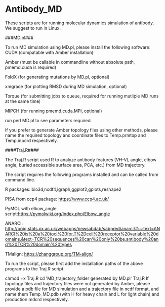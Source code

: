 # Antibody_MD
These scripts are for running molecular dynamics simulation of antibody. We suggest to run in Linux.

###MD.pl###

To run MD simulation using MD.pl, please install the following software:
CUDA (compatable with Amber installation)

Amber (must be callable in commandline without absolute path, pmemd.cuda is required)

FoldX (for generating mutations by MD.pl, optional)

xmgrace (for plotting RMSD during MD simulation, optional)

Torque (for submitting jobs to queue, required for running mutliple MD runs at the same time)

MIPCH (for running pmemd.cuda.MPI, optional)


run perl MD.pl to see parameters required.

If you prefer to generate Amber topology files using other methods, please name the required topology and coordinate files to Temp.prmtop and Temp.inpcrd respectively.

####Traj.R####

The Traj.R script used R to analyze antibody features (VH-VL angle, elbow angle, buried accessible surface area, PCA, etc.) from MD trajectory.

The script requires the following programs installed and can be called from command line.

R packages: bio3d,ncdf4,igraph,ggplot2,gplots,reshape2

PISA from ccp4 package: https://www.ccp4.ac.uk/ 

PyMOL with elbow_angle script:https://pymolwiki.org/index.php/Elbow_angle

ANARCI: http://opig.stats.ox.ac.uk/webapps/newsabdab/sabpred/anarci/#:~:text=ANARCI%20is%20a%20tool%20for,T%2Dcell%20receptor%20variable%20domains.&text=TCR%20sequences%20can%20only%20be,antibody%20and%20TCR%20domain%20types

TMalign: https://zhanggroup.org/TM-align/

To run the script, please first add the installation paths of the above programs to the Traj.R script.

  chmod +x Traj.R
  cd 'MD_trajectory_folder generated by MD.pl'
  Traj.R
If topology files and trajectory files were not generated by Amber, please provide a pdb file for MD simulation and a trajectory file in ncdf format, and name them Temp_MD.pdb (with H for heavy chain and L for light chain) and production.mdcrd respectively.
